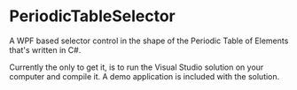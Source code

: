 PeriodicTableSelector
=====================

A WPF based selector control in the shape of the Periodic Table of Elements that's written in C#.

Currently the only to get it, is to run the Visual Studio solution on your computer and compile it.
A demo application is included with the solution.

